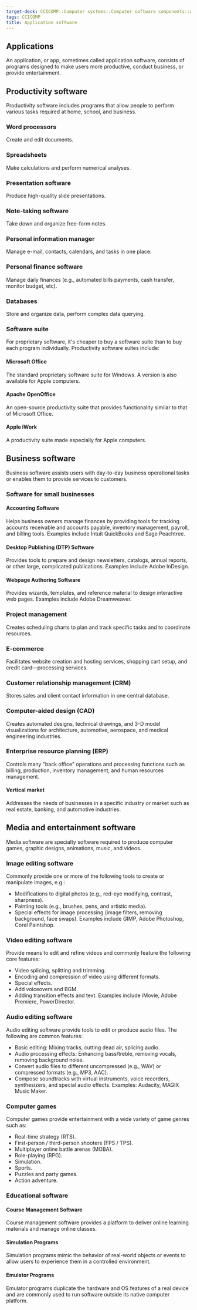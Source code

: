 ```yaml
---
target-deck: CCICOMP::Computer systems::Computer software components::Application software
tags: CCICOMP
title: Application software
---
```


## Applications

An application, or app, sometimes called application software, consists of programs designed to make users more productive, conduct business, or provide entertainment.

<!--ID: 1701506401025-->

## Productivity software

Productivity software includes programs that allow people to perform various tasks required at home, school, and business.

<!--ID: 1701506401031-->

### Word processors

Create and edit documents.

<!--ID: 1701506401036-->

### Spreadsheets

Make calculations and perform numerical analyses.

<!--ID: 1701506401042-->

### Presentation software

Produce high-quality slide presentations.

<!--ID: 1701506401048-->

### Note-taking software

Take down and organize free-form notes.

<!--ID: 1701506401051-->

### Personal information manager

Manage e-mail, contacts, calendars, and tasks in one place.

<!--ID: 1701506401056-->

### Personal finance software

Manage daily finances (e.g., automated bills payments, cash transfer, monitor budget, etc).

<!--ID: 1701506401061-->

### Databases

Store and organize data, perform complex data querying.

<!--ID: 1701506401066-->

### Software suite

For proprietary software, it's cheaper to buy a software suite than to buy each program individually. Productivity software suites include:

<!--ID: 1701506401070-->

#### Microsoft Office

The standard proprietary software suite for Windows. A version is also available for Apple computers.

<!--ID: 1701506401074-->

#### Apache OpenOffice

An open-source productivity suite that provides functionality similar to that of Microsoft Office.

<!--ID: 1701506401079-->

#### Apple iWork

A productivity suite made especially for Apple computers.

<!--ID: 1701506401084-->

## Business software

Business software assists users with day-to-day business operational tasks or enables them to provide services to customers.

<!--ID: 1701506401089-->

### Software for small businesses

<!--ID: 1716721003502-->

#### Accounting Software

Helps business owners manage finances by providing tools for tracking accounts receivable and accounts payable, inventory management, payroll, and billing tools. Examples include Intuit QuickBooks and Sage Peachtree.

<!--ID: 1701506401093-->

#### Desktop Publishing (DTP) Software

Provides tools to prepare and design newsletters, catalogs, annual reports, or other large, complicated publications. Examples include Adobe InDesign.

<!--ID: 1701506401098-->

#### Webpage Authoring Software

Provides wizards, templates, and reference material to design interactive web pages. Examples include Adobe Dreamweaver.

<!--ID: 1701506401103-->

### Project management

Creates scheduling charts to plan and track specific tasks and to coordinate resources.

<!--ID: 1701506401108-->

### E-commerce

Facilitates website creation and hosting services, shopping cart setup, and credit card—processing services.

<!--ID: 1701506401113-->

### Customer relationship management (CRM)

Stores sales and client contact information in one central database.

<!--ID: 1701506401117-->

### Computer-aided design (CAD)

Creates automated designs, technical drawings, and 3-D model visualizations for architecture, automotive, aerospace, and medical engineering industries.

<!--ID: 1701506401122-->

### Enterprise resource planning (ERP)

Controls many "back office" operations and processing functions such as billing, production, inventory management, and human resources management.

<!--ID: 1701506401127-->

#### Vertical market

Addresses the needs of businesses in a specific industry or market such as real estate, banking, and automotive industries.

<!--ID: 1701506401131-->

## Media and entertainment software

Media software are specialty software required to produce computer games, graphic designs, animations, music, and videos.

<!--ID: 1701506401136-->

### Image editing software

Commonly provide one or more of the following tools to create or manipulate images, e.g.:

- Modifications to digital photos (e.g., red-eye modifying, contrast, sharpness).
- Painting tools (e.g., brushes, pens, and artistic media).
- Special effects for image processing (image filters, removing background, face swaps).
Examples include GIMP, Adobe Photoshop, Corel Paintshop.
<!--ID: 1701506401140-->

### Video editing software

Provide means to edit and refine videos and commonly feature the following core features:

- Video splicing, splitting and trimming.
- Encoding and compression of video using different formats.
- Special effects.
- Add voiceovers and BGM.
- Adding transition effects and text.
Examples include iMovie, Adobe Premiere, PowerDirector.
<!--ID: 1701506401145-->

### Audio editing software

Audio editing software provide tools to edit or produce audio files. The following are common features:

- Basic editing: Mixing tracks, cutting dead air, splicing audio.
- Audio processing effects: Enhancing bass/treble, removing vocals, removing background noise.
- Convert audio files to different uncompressed (e.g., WAV) or compressed formats (e.g., MP3, AAC).
- Compose soundtracks with virtual instruments, voice recorders, synthesizers, and special audio effects.
Examples: Audacity, MAGIX Music Maker.
<!--ID: 1701506401149-->

### Computer games

Computer games provide entertainment with a wide variety of game genres such as:

- Real-time strategy (RTS).
- First-person / third-person shooters (FPS / TPS).
- Multiplayer online battle arenas (MOBA).
- Role-playing (RPG).
- Simulation.
- Sports.
- Puzzles and party games.
- Action adventure.
<!--ID: 1701506401153-->

### Educational software

<!--ID: 1716721003506-->

#### Course Management Software

Course management software provides a platform to deliver online learning materials and manage online classes.

<!--ID: 1701506401158-->

#### Simulation Programs

Simulation programs mimic the behavior of real-world objects or events to allow users to experience them in a controlled environment.

<!--ID: 1701506401163-->

#### Emulator Programs

Emulator programs duplicate the hardware and OS features of a real device and are commonly used to run software outside its native computer platform.

<!--ID: 1701506401168-->
